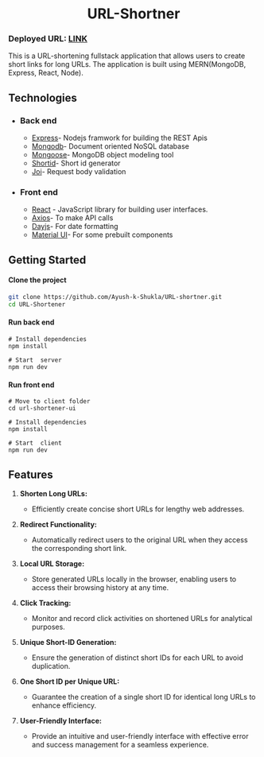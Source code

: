 <h1 align="center">
  URL-Shortner
</h1>

### Deployed URL: [LINK](https://tiny-ur.netlify.app/)

This is a URL-shortening fullstack application that allows users to create short links for long URLs. The application is built using MERN(MongoDB, Express, React, Node).

## Technologies

- ### Back end

  - [Express](https://expressjs.com/)- Nodejs framwork for building the REST Apis
  - [Mongodb](http://mongodb.com/)- Document oriented NoSQL database
  - [Mongoose](https://http://mongoosejs.com)- MongoDB object modeling tool
  - [Shortid](https://www.npmjs.com/package/shortid)- Short id generator
  - [Joi](https://www.npmjs.com/package/joi)- Request body validation

- ### Front end

  - [React](https://reactjs.org/) - JavaScript library for building user interfaces.
  - [Axios](https://www.npmjs.com/package/axios)- To make API calls
  - [Dayjs](https://day.js.org/)- For date formatting
  - [Material UI](https://mui.com/material-ui/)- For some prebuilt components

## Getting Started

#### Clone the project

```sh
git clone https://github.com/Ayush-k-Shukla/URL-shortner.git
cd URL-Shortener
```

#### Run back end

```
# Install dependencies
npm install

# Start  server
npm run dev
```

#### Run front end

```
# Move to client folder
cd url-shortener-ui

# Install dependencies
npm install

# Start  client
npm run dev
```

## Features

1. **Shorten Long URLs:**

   - Efficiently create concise short URLs for lengthy web addresses.

2. **Redirect Functionality:**

   - Automatically redirect users to the original URL when they access the corresponding short link.

3. **Local URL Storage:**

   - Store generated URLs locally in the browser, enabling users to access their browsing history at any time.

4. **Click Tracking:**

   - Monitor and record click activities on shortened URLs for analytical purposes.

5. **Unique Short-ID Generation:**

   - Ensure the generation of distinct short IDs for each URL to avoid duplication.

6. **One Short ID per Unique URL:**

   - Guarantee the creation of a single short ID for identical long URLs to enhance efficiency.

7. **User-Friendly Interface:**
   - Provide an intuitive and user-friendly interface with effective error and success management for a seamless experience.
